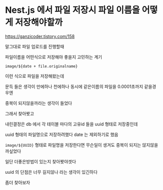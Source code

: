 # Nest.js 에서 파일 저장시 파일 이름을 어떻게 저장해야할까
https://ganzicoder.tistory.com/158

말그대로 파일 업로드를 진행할때

 

파일이름을 어떤식으로 저장해야 좋을지 고민하는 계기

 

`image/${date + file.originalname}`
 

이런 식으로 파일을 저장해왔는데

 

문득 들은 생각이 만에하나 천에하나 동시에 같은이름의 파일을 0.0001초까지 같을경우엔

중복이 되지않을까라는 생각이 들었다

 

그래서 찾아봣고

내린결정은 db 에서 각 테이블 마다의 고유id 들을 uuid 형태로 저장중인데

 

uuid 형태의 파일명으로 저장하려했다 date 는 제외하기로 했음

`image/${UUID}`
형태로 파일명을 저장한다면 무슨일이 생겨도 중복이 되지는 않지않을까싶었다

 

일단 더좋은방법이 있는지 찾아봣야겟다

 

uuid 의 단점은 너무 길지않나 라는 생각이 있긴하다 

 

좀더 찾아보자